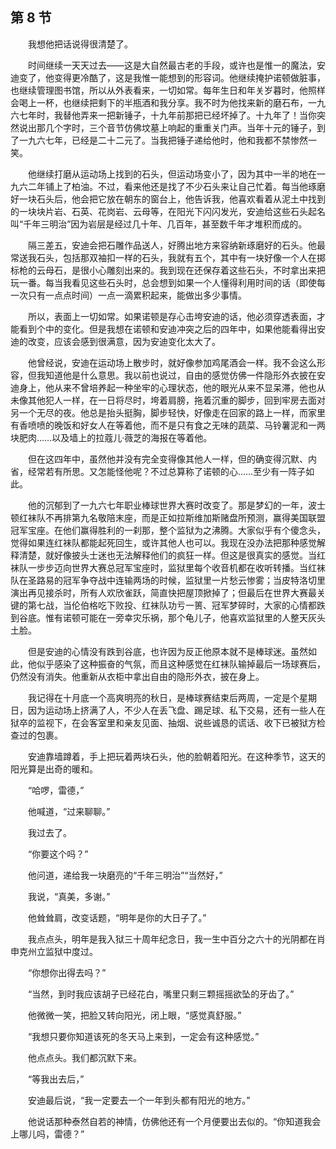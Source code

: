## 第 8 节

&emsp;&emsp;我想他把话说得很清楚了。

&emsp;&emsp;时间继续一天天过去——这是大自然最古老的手段，或许也是惟一的魔法，安迪变了，他变得更冷酷了，这是我惟一能想到的形容词。他继续掩护诺顿做脏事，也继续管理图书馆，所以从外表看来，一切如常。每年生日和年关岁暮时，他照样会喝上一杯，也继续把剩下的半瓶酒和我分享。我不时为他找来新的磨石布，一九六七年时，我替他弄来一把新锤子，十九年前那把已经坏掉了。十九年了！当你突然说出那几个字时，三个音节仿佛坟墓上响起的重重关门声。当年十元的锤子，到了一九六七年，已经是二十二元了。当我把锤子递给他时，他和我都不禁惨然一笑。

&emsp;&emsp;他继续打磨从运动场上找到的石头，但运动场变小了，因为其中一半的地在一九六二年铺上了柏油。不过，看来他还是找了不少石头来让自己忙着。每当他琢磨好一块石头后，他会把它放在朝东的窗台上，他告诉我，他喜欢看着从泥土中找到的一块块片岩、石英、花岗岩、云母等，在阳光下闪闪发光，安迪给这些石头起名叫“千年三明治”因为岩层是经过几十年、几百年，甚至数千年才堆积而成的。

&emsp;&emsp;隔三差五，安迪会把石雕作品送人，好腾出地方来容纳新琢磨好的石头。他最常送我石头，包括那双袖扣一样的石头，我就有五个，其中有一块好像一个人在掷标枪的云母石，是很小心雕刻出来的。我到现在还保存着这些石头，不时拿出来把玩一番。每当我看见这些石头时，总会想到如果一个人懂得利用时间的话（即使每一次只有一点点时间）一点一滴累积起来，能做出多少事情。

&emsp;&emsp;所以，表面上一切如常。如果诺顿是存心击垮安迪的话，他必须穿透表面，才能看到个中的变化。但是我想在诺顿和安迪冲突之后的四年中，如果他能看得出安迪的改变，应该会感到很满意，因为安迪变化太大了。

&emsp;&emsp;他曾经说，安迪在运动场上散步时，就好像参加鸡尾酒会一样。我不会这么形容，但我知道他是什么意思。我以前也说过，自由的感觉仿佛一件隐形外衣披在安迪身上，他从来不曾培养起一种坐牢的心理状态，他的眼光从来不显呆滞，他也从未像其他犯人一样，在一日将尽时，垮着肩膀，拖着沉重的脚步，回到牢房去面对另一个无尽的夜。他总是抬头挺胸，脚步轻快，好像走在回家的路上一样，而家里有香喷喷的晚饭和好女人在等着他，而不是只有食之无味的蔬菜、马铃薯泥和一两块肥肉……以及墙上的拉蔻儿·薇芝的海报在等着他。

&emsp;&emsp;但在这四年中，虽然他并没有完全变得像其他人一样，但的确变得沉默、内省，经常若有所思。又怎能怪他呢？不过总算称了诺顿的心……至少有一阵子如此。

&emsp;&emsp;他的沉郁到了一九六七年职业棒球世界大赛时改变了。那是梦幻的一年，波士顿红袜队不再排第九名敬陪末座，而是正如拉斯维加斯赌盘所预测，赢得美国联盟冠军宝座。在他们赢得胜利的一刹那，整个监狱为之沸腾。大家似乎有个傻念头，觉得如果连红袜队都能起死回生，或许其他人也可以。我现在没办法把那种感觉解释清楚，就好像披头士迷也无法解释他们的疯狂一样。但这是很真实的感觉。当红袜队一步步迈向世界大赛总冠军宝座时，监狱里每个收音机都在收听转播。当红袜队在圣路易的冠军争夺战中连输两场的时候，监狱里一片愁云惨雾；当皮特洛切里演出再见接杀时，所有人欢欣雀跃，简直快把屋顶掀掉了；但最后在世界大赛最关键的第七战，当伦伯格吃下败投、红袜队功亏一篑、冠军梦碎时，大家的心情都跌到谷底。惟有诺顿可能在一旁幸灾乐祸，那个龟儿子，他喜欢监狱里的人整天灰头土脸。

&emsp;&emsp;但是安迪的心情没有跌到谷底，也许因为反正他原本就不是棒球迷。虽然如此，他似乎感染了这种振奋的气氛，而且这种感觉在红袜队输掉最后一场球赛后，仍然没有消失。他重新从衣柜中拿出自由的隐形外衣，披在身上。

&emsp;&emsp;我记得在十月底一个高爽明亮的秋日，是棒球赛结束后两周，一定是个星期日，因为运动场上挤满了人，不少人在丢飞盘、踢足球、私下交易，还有一些人在狱卒的监视下，在会客室里和亲友见面、抽烟、说些诚恳的谎话、收下已被狱方检查过的包裹。

&emsp;&emsp;安迪靠墙蹲着，手上把玩着两块石头，他的脸朝着阳光。在这种季节，这天的阳光算是出奇的暖和。

&emsp;&emsp;“哈啰，雷德，”

&emsp;&emsp;他喊道，“过来聊聊。”

&emsp;&emsp;我过去了。

&emsp;&emsp;“你要这个吗？”

&emsp;&emsp;他问道，递给我一块磨亮的“千年三明治”“当然好，”

&emsp;&emsp;我说，“真美，多谢。”

&emsp;&emsp;他耸耸肩，改变话题，“明年是你的大日子了。”

&emsp;&emsp;我点点头，明年是我入狱三十周年纪念日，我一生中百分之六十的光阴都在肖申克州立监狱中度过。

&emsp;&emsp;“你想你出得去吗？”

&emsp;&emsp;“当然，到时我应该胡子已经花白，嘴里只剩三颗摇摇欲坠的牙齿了。”

&emsp;&emsp;他微微一笑，把脸又转向阳光，闭上眼，“感觉真舒服。”

&emsp;&emsp;“我想只要你知道该死的冬天马上来到，一定会有这种感觉。”

&emsp;&emsp;他点点头。我们都沉默下来。

&emsp;&emsp;“等我出去后，”

&emsp;&emsp;安迪最后说，“我一定要去一个一年到头都有阳光的地方。”

&emsp;&emsp;他说话那种泰然自若的神情，仿佛他还有一个月便要出去似的。“你知道我会上哪儿吗，雷德？”